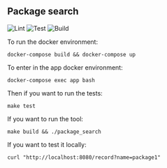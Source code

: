 
## Package search

![Lint](https://github.com/vpereira/package_search/actions/workflows/lint.yml/badge.svg)
![Test](https://github.com/vpereira/package_search/actions/workflows/test.yml/badge.svg)
![Build](https://github.com/vpereira/package_search/actions/workflows/build.yml/badge.svg)

To run the docker environment:

```
docker-compose build && docker-compose up
```

To enter in the app docker environment:

```
docker-compose exec app bash
```

Then if you want to run the tests:

```
make test
```

If you want to run the tool:

```
make build && ./package_search
```

If you want to test it locally:

```
curl "http://localhost:8080/record?name=package1"
```
